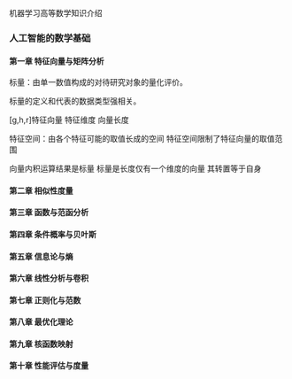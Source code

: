 
机器学习高等数学知识介绍








































### 人工智能的数学基础





#### 第一章 特征向量与矩阵分析

标量：由单一数值构成的对待研究对象的量化评价。

标量的定义和代表的数据类型强相关。

[g,h,r]特征向量 特征维度 向量长度

特征空间：由各个特征可能的取值长成的空间 特征空间限制了特征向量的取值范围



向量内积运算结果是标量 标量是长度仅有一个维度的向量 其转置等于自身





























#### 第二章 相似性度量

####  第三章 函数与范函分析

#### 第四章 条件概率与贝叶斯

#### 第五章 信息论与熵

#### 第六章 线性分析与卷积

#### 第七章 正则化与范数

#### 第八章 最优化理论

#### 第九章 核函数映射

#### 第十章 性能评估与度量